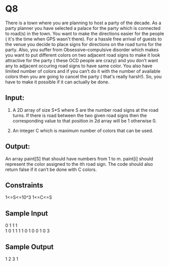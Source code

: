 # Q8

There is a town where you are planning to host a party of the decade. As a party planner you have selected a palace for the party which is connected to  road(s) in the town. You want to make the directions easier for the people ( it's the time when GPS wasn't there). For a hassle free arrival of guests to the venue you decide to place signs for directions on the road turns for the party. Also, you suffer from Obsessive–compulsive disorder which makes you want to put different colors on two adjacent road signs to make it look attractive for the party ( these OCD people are crazy) and you don’t want any to adjacent occuring road signs to have same color.  You also have limited number of colors and if you can’t do it with the number of available colors then you are going to cancel the party ( that's really harsh!). So, you have to make it possible if it can actually be done.
 
## Input: 
1. A 2D array of size  S*S where S are the number road signs at the road turns. If there is road between the two given road signs then the corresponding value to that position in 2d array will be 1 otherwise 0.

2. An integer C which is maximum number of colors that can be used.

## Output:
An array paint[S] that should have numbers from 1 to m. paint[i] should represent the color assigned to the ith road sign. The code should also return false if it can’t be done with C colors.

## Constraints
1<=S<=10^3
1<=C<=S

## Sample Input
0 1 1 1								
1 0 1 1
1 1 0 1
0 0 1 0
3
  
## Sample Output 
1 2 3 1
 
 


 
 
 

